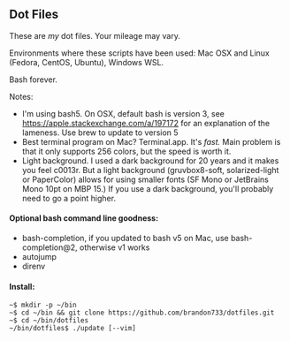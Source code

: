 ## Dot Files

These are _my_ dot files. Your mileage may vary.

Environments where these scripts have been used: Mac OSX and Linux (Fedora, CentOS,
Ubuntu), Windows WSL.

Bash forever.

Notes:
* I'm using bash5. On OSX, default bash is version 3, see <https://apple.stackexchange.com/a/197172>
    for an explanation of the lameness. Use brew to update to version 5
* Best terminal program on Mac? Terminal.app. It's _fast._ Main problem is that it
    only supports 256 colors, but the speed is worth it.
* Light background. I used a dark background for 20 years and it makes you feel c0013r.
    But a light background (gruvbox8-soft, solarized-light or PaperColor) allows for
    using smaller fonts (SF Mono or JetBrains Mono 10pt on MBP 15.) If you use a
    dark background, you'll probably need to go a point higher.

#### Optional bash command line goodness:

* bash-completion, if you updated to bash v5 on Mac, use bash-completion@2, otherwise v1 works
* autojump
* direnv


#### Install:

```
~$ mkdir -p ~/bin
~$ cd ~/bin && git clone https://github.com/brandon733/dotfiles.git
~$ cd ~/bin/dotfiles
~/bin/dotfiles$ ./update [--vim]
```
